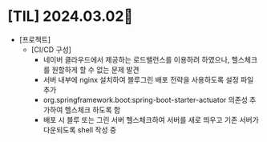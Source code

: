 # [TIL] 2024.03.02📒

  * [프로젝트]
    * [CI/CD 구성]
      * 네이버 클라우드에서 제공하는 로드밸런스를 이용하려 하였으나, 헬스체크를 원할하게 할 수 없는 문제 발견
      * 서버 내부에 nginx 설치하여 블루그린 배포 전략을 사용하도록 설정 파일 추가
      * org.springframework.boot:spring-boot-starter-actuator 의존성 추가하여 헬스체크 하도록 함
      * 배포 시 블루 또는 그린 서버 헬스체크하여 서버를 새로 띄우고 기존 서버가 다운되도록 shell 작성 중
